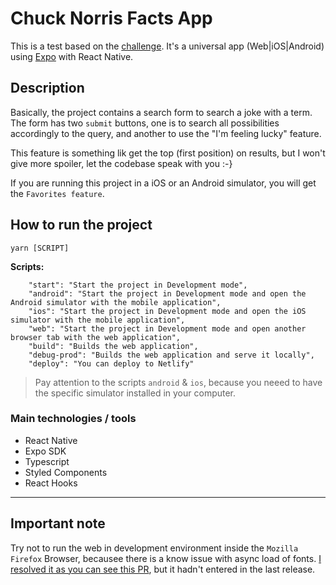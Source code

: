 # Chuck Norris Facts App

This is a test based on the [challenge](https://gitlab.com/nuuvem-public/tests/frontend-1/blob/master/README.md).
It's a universal app (Web|iOS|Android) using [Expo](https://docs.expo.io) with React Native.

## Description

Basically, the project contains a search form to search a joke with a term. The form has two `submit` buttons, one is to search
all possibilities accordingly to the query, and another to use the "I'm feeling lucky" feature.

This feature is something lik get the top (first position) on results, but I won't give more spoiler, let the codebase
speak with you :-}

If you are running this project in a iOS or an Android simulator, you will get the `Favorites feature`.

## How to run the project

`yarn [SCRIPT]`

**Scripts:**

```
    "start": "Start the project in Development mode",
    "android": "Start the project in Development mode and open the Android simulator with the mobile application",
    "ios": "Start the project in Development mode and open the iOS simulator with the mobile application",
    "web": "Start the project in Development mode and open another browser tab with the web application",
    "build": "Builds the web application",
    "debug-prod": "Builds the web application and serve it locally",
    "deploy": "You can deploy to Netlify"
```

> Pay attention to the scripts `android` & `ios`, because you neeed to have the specific simulator installed in your computer.

### Main technologies / tools

- React Native
- Expo SDK
- Typescript
- Styled Components
- React Hooks

---

## Important note

Try not to run the web in development environment inside the `Mozilla Firefox` Browser, becausee there is a know issue with
async load of fonts.
[I resolved it as you can see this PR](https://github.com/expo/expo/pull/7420), but it hadn't entered in the last release.

